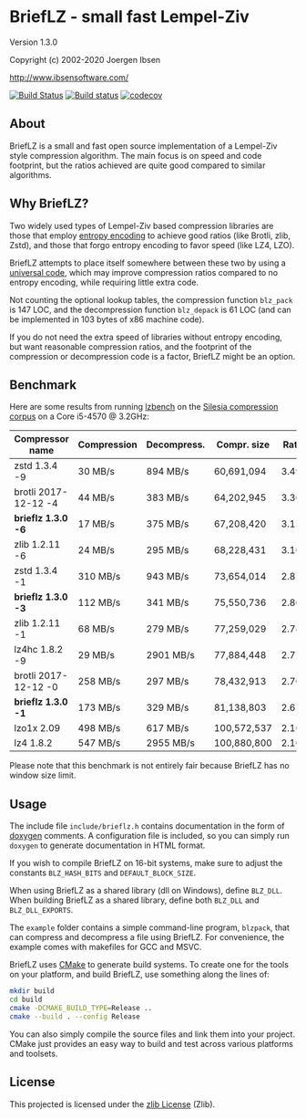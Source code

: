 
BriefLZ - small fast Lempel-Ziv
===============================

Version 1.3.0

Copyright (c) 2002-2020 Joergen Ibsen

<http://www.ibsensoftware.com/>

[![Build Status](https://travis-ci.org/jibsen/brieflz.svg?branch=master)](https://travis-ci.org/jibsen/brieflz) [![Build status](https://ci.appveyor.com/api/projects/status/l9vhammx8p8hkrqb/branch/master?svg=true)](https://ci.appveyor.com/project/jibsen/brieflz/branch/master) [![codecov](https://codecov.io/gh/jibsen/brieflz/branch/master/graph/badge.svg)](https://codecov.io/gh/jibsen/brieflz)


About
-----

BriefLZ is a small and fast open source implementation of a Lempel-Ziv
style compression algorithm. The main focus is on speed and code footprint,
but the ratios achieved are quite good compared to similar algorithms.


Why BriefLZ?
------------

Two widely used types of Lempel-Ziv based compression libraries are those
that employ [entropy encoding][entropy] to achieve good ratios (like Brotli,
zlib, Zstd), and those that forgo entropy encoding to favor speed (like LZ4,
LZO).

BriefLZ attempts to place itself somewhere between these two by using a
[universal code][universal], which may improve compression ratios compared to
no entropy encoding, while requiring little extra code.

Not counting the optional lookup tables, the compression function `blz_pack`
is 147 LOC, and the decompression function `blz_depack` is 61 LOC (and can be
implemented in 103 bytes of x86 machine code).

If you do not need the extra speed of libraries without entropy encoding, but
want reasonable compression ratios, and the footprint of the compression or
decompression code is a factor, BriefLZ might be an option.

[entropy]: https://en.wikipedia.org/wiki/Entropy_encoding
[universal]: https://en.wikipedia.org/wiki/Universal_code_(data_compression)


Benchmark
---------

Here are some results from running [lzbench][] on the
[Silesia compression corpus][silesia] on a Core i5-4570 @ 3.2GHz:

| Compressor name         | Compression| Decompress.|  Compr. size  | Ratio |
| ---------------         | -----------| -----------| ------------- | ----- |
| zstd 1.3.4 -9           |    30 MB/s |   894 MB/s |    60,691,094 | 3.492 |
| brotli 2017-12-12 -4    |    44 MB/s |   383 MB/s |    64,202,945 | 3.301 |
| **brieflz 1.3.0 -6**    |    17 MB/s |   375 MB/s |    67,208,420 | 3.153 |
| zlib 1.2.11 -6          |    24 MB/s |   295 MB/s |    68,228,431 | 3.106 |
| zstd 1.3.4 -1           |   310 MB/s |   943 MB/s |    73,654,014 | 2.877 |
| **brieflz 1.3.0 -3**    |   112 MB/s |   341 MB/s |    75,550,736 | 2.805 |
| zlib 1.2.11 -1          |    68 MB/s |   279 MB/s |    77,259,029 | 2.743 |
| lz4hc 1.8.2 -9          |    29 MB/s |  2901 MB/s |    77,884,448 | 2.721 |
| brotli 2017-12-12 -0    |   258 MB/s |   297 MB/s |    78,432,913 | 2.702 |
| **brieflz 1.3.0 -1**    |   173 MB/s |   329 MB/s |    81,138,803 | 2.612 |
| lzo1x 2.09              |   498 MB/s |   617 MB/s |   100,572,537 | 2.107 |
| lz4 1.8.2               |   547 MB/s |  2955 MB/s |   100,880,800 | 2.101 |

Please note that this benchmark is not entirely fair because BriefLZ has no
window size limit.

[lzbench]: https://github.com/inikep/lzbench
[silesia]: http://sun.aei.polsl.pl/~sdeor/index.php?page=silesia


Usage
-----

The include file `include/brieflz.h` contains documentation in the form of
[doxygen][] comments. A configuration file is included, so you can simply run
`doxygen` to generate documentation in HTML format.

If you wish to compile BriefLZ on 16-bit systems, make sure to adjust the
constants `BLZ_HASH_BITS` and `DEFAULT_BLOCK_SIZE`.

When using BriefLZ as a shared library (dll on Windows), define `BLZ_DLL`.
When building BriefLZ as a shared library, define both `BLZ_DLL` and
`BLZ_DLL_EXPORTS`.

The `example` folder contains a simple command-line program, `blzpack`, that
can compress and decompress a file using BriefLZ. For convenience, the example
comes with makefiles for GCC and MSVC.

BriefLZ uses [CMake][] to generate build systems. To create one for the tools
on your platform, and build BriefLZ, use something along the lines of:

~~~sh
mkdir build
cd build
cmake -DCMAKE_BUILD_TYPE=Release ..
cmake --build . --config Release
~~~

You can also simply compile the source files and link them into your project.
CMake just provides an easy way to build and test across various platforms and
toolsets.

[doxygen]: http://www.doxygen.org/
[CMake]: http://www.cmake.org/


License
-------

This projected is licensed under the [zlib License](LICENSE) (Zlib).
